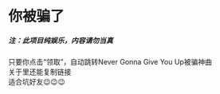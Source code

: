 # 你被骗了
##### 注：此项目纯娱乐，内容请勿当真<br>
只要你点击“领取”，自动跳转Never Gonna Give You Up被骗神曲<br>
关于里还能复制链接<br>
适合坑好友😉😉😉
